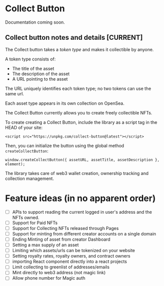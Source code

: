 # Collect Button

Documentation coming soon.

## Collect button notes and details [CURRENT]

The Collect button takes a _token type_ and makes it collectible by anyone.

A token type consists of:
- The title of the asset
- The description of the asset
- A URL pointing to the asset

The URL uniquely identifies each token type; no two tokens can use the same url.

Each asset type appears in its own collection on OpenSea.

The Collect Button currently allows you to create freely collectible NFTs.

To create creating a Collect Button, include the library as a script tag in the HEAD of your site:

```
<script src="https://unpkg.com/collect-button@latest"></script>
```

Then, you can initialize the button using the global method `createCollectButton`:

```
window.createCollectButton({ assetURL, assetTitle, assetDescription }, element);
```

The library takes care of web3 wallet creation, ownership tracking and collection management.

# Feature ideas (in no apparent order)
- [ ] APIs to support reading the current logged in user's address and the NFTs owned.
- [ ] Support for Paid NFTs
- [ ] Support for Collecting NFTs released through Pages
- [ ] Support for minting from different creator accounts on a single domain
- [ ] Ending Minting of asset from creator Dashboard
- [ ] Setting a max supply of an asset
- [ ] Limiting which assets/urls can be tokenized on your website
- [ ] Setting royalty rates, royalty owners, and contract owners
- [ ] importing React component directly into a react projects
- [ ] Limit collecting to greenlist of addresses/emails
- [ ] Mint directly to web3 address (not magic link)
- [ ] Allow phone number for Magic auth

